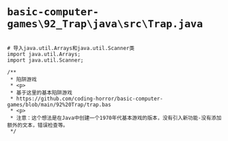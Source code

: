 # `basic-computer-games\92_Trap\java\src\Trap.java`

```

# 导入java.util.Arrays和java.util.Scanner类
import java.util.Arrays;
import java.util.Scanner;

/**
 * 陷阱游戏
 * <p>
 * 基于这里的基本陷阱游戏
 * https://github.com/coding-horror/basic-computer-games/blob/main/92%20Trap/trap.bas
 * <p>
 * 注意：这个想法是在Java中创建一个1970年代基本游戏的版本，没有引入新功能-没有添加额外的文本，错误检查等。
 */

```